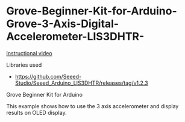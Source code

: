 # Grove-Beginner-Kit-for-Arduino-Grove-3-Axis-Digital-Accelerometer-LIS3DHTR-

[Instructional video](https://youtu.be/JJ2mBwe-ETE)

Libraries used
- https://github.com/Seeed-Studio/Seeed_Arduino_LIS3DHTR/releases/tag/v1.2.3

Grove Beginner Kit for Arduino

This example shows how to use the 3 axis accelerometer and display results on OLED display.

